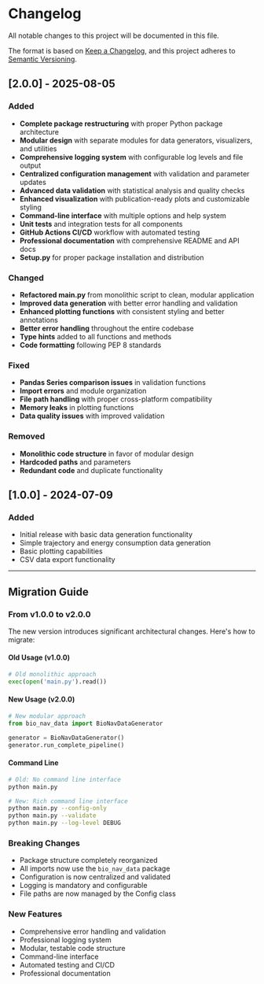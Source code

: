 # Changelog

All notable changes to this project will be documented in this file.

The format is based on [Keep a Changelog](https://keepachangelog.com/en/1.0.0/),
and this project adheres to [Semantic Versioning](https://semver.org/spec/v2.0.0.html).

## [2.0.0] - 2025-08-05

### Added
- **Complete package restructuring** with proper Python package architecture
- **Modular design** with separate modules for data generators, visualizers, and utilities
- **Comprehensive logging system** with configurable log levels and file output
- **Centralized configuration management** with validation and parameter updates
- **Advanced data validation** with statistical analysis and quality checks
- **Enhanced visualization** with publication-ready plots and customizable styling
- **Command-line interface** with multiple options and help system
- **Unit tests** and integration tests for all components
- **GitHub Actions CI/CD** workflow with automated testing
- **Professional documentation** with comprehensive README and API docs
- **Setup.py** for proper package installation and distribution

### Changed
- **Refactored main.py** from monolithic script to clean, modular application
- **Improved data generation** with better error handling and validation
- **Enhanced plotting functions** with consistent styling and better annotations
- **Better error handling** throughout the entire codebase
- **Type hints** added to all functions and methods
- **Code formatting** following PEP 8 standards

### Fixed
- **Pandas Series comparison issues** in validation functions
- **Import errors** and module organization
- **File path handling** with proper cross-platform compatibility
- **Memory leaks** in plotting functions
- **Data quality issues** with improved validation

### Removed
- **Monolithic code structure** in favor of modular design
- **Hardcoded paths** and parameters
- **Redundant code** and duplicate functionality

## [1.0.0] - 2024-07-09

### Added
- Initial release with basic data generation functionality
- Simple trajectory and energy consumption data generation
- Basic plotting capabilities
- CSV data export functionality

---

## Migration Guide

### From v1.0.0 to v2.0.0

The new version introduces significant architectural changes. Here's how to migrate:

#### Old Usage (v1.0.0)
```python
# Old monolithic approach
exec(open('main.py').read())
```

#### New Usage (v2.0.0)
```python
# New modular approach
from bio_nav_data import BioNavDataGenerator

generator = BioNavDataGenerator()
generator.run_complete_pipeline()
```

#### Command Line
```bash
# Old: No command line interface
python main.py

# New: Rich command line interface
python main.py --config-only
python main.py --validate
python main.py --log-level DEBUG
```

### Breaking Changes
- Package structure completely reorganized
- All imports now use the `bio_nav_data` package
- Configuration is now centralized and validated
- Logging is mandatory and configurable
- File paths are now managed by the Config class

### New Features
- Comprehensive error handling and validation
- Professional logging system
- Modular, testable code structure
- Command-line interface
- Automated testing and CI/CD
- Professional documentation 